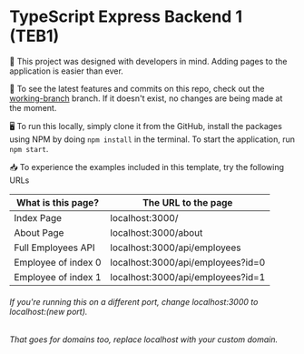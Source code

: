 # TypeScript Express Backend 1 (TEB1)

🦚 This project was designed with developers in mind. Adding pages to the application is easier than ever.

📲 To see the latest features and commits on this repo, check out the [working-branch](https://github.com/sebmandal/tebone/tree/working-branch) branch. If it doesn't exist, no changes are being made at the moment.

🖥 To run this locally, simply clone it from the GitHub, install the packages using NPM by doing `npm install` in the terminal. To start the application, run `npm start`.

📥 To experience the examples included in this template, try the following URLs

| What is this page?  | The URL to the page               |
| ------------------- | --------------------------------- |
| Index Page          | localhost:3000/                   |
| About Page          | localhost:3000/about              |
| Full Employees API  | localhost:3000/api/employees      |
| Employee of index 0 | localhost:3000/api/employees?id=0 |
| Employee of index 1 | localhost:3000/api/employees?id=1 |

###### If you're running this on a different port, change localhost:3000 to localhost:(new port).

###### That goes for domains too, replace localhost with your custom domain.
